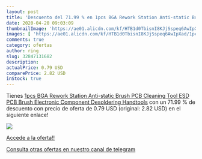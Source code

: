 ```yaml
---
layout: post
title: 'Descuento del 71.99 % en 1pcs BGA Rework Station Anti-static Brus'
date: 2020-04-20 09:03:09
thumbnailImage: 'https://ae01.alicdn.com/kf/HTB1d0TbisnI8KJjSspeq6AwIpXad/1pcs-BGA-Rework-Station-Anti-static-Brush-PCB-Cleaning-Tool-ESD-PCB-Brush-Electronic-Component-Desoldering.jpg_350x350._SL200_.jpg'
images: [ 'https://ae01.alicdn.com/kf/HTB1d0TbisnI8KJjSspeq6AwIpXad/1pcs-BGA-Rework-Station-Anti-static-Brush-PCB-Cleaning-Tool-ESD-PCB-Brush-Electronic-Component-Desoldering.jpg_350x350._SL200_.jpg' ]
comments: true
category: ofertas
author: ring
slug: 32847131682
description:
actualPrice: 0.79 USD
comparePrice: 2.82 USD
inStock: true
---
```


Tienes [1pcs BGA Rework Station Anti-static Brush PCB Cleaning Tool ESD PCB Brush Electronic Component Desoldering Handtools](https://www.amazon.com/dp/32847131682/?tag=redken08-20) con un 71.99 % de descuento con precio de oferta de 0.79 USD (original: 2.82 USD) en el siguiente enlace!

[![](https://ae01.alicdn.com/kf/HTB1d0TbisnI8KJjSspeq6AwIpXad/1pcs-BGA-Rework-Station-Anti-static-Brush-PCB-Cleaning-Tool-ESD-PCB-Brush-Electronic-Component-Desoldering.jpg_350x350._SL200_.jpg)](https://www.amazon.com/dp/32847131682/?tag=redken08-20)

[Accede a la oferta!!](https://www.amazon.com/dp/32847131682/?tag=redken08-20)

[Consulta otras ofertas en nuestro canal de telegram](https://t.me/s/ofertas25)
